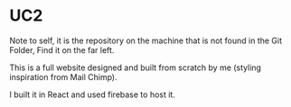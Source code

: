 # UC2

Note to self, it is the repository on the machine that is not found in the Git Folder, Find it on the far left. 

This is a full website designed and built from scratch by me (styling inspiration from Mail Chimp). 

I built it in React and used firebase to host it. 
